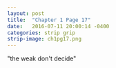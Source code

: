 ```yaml
---
layout: post
title:  "Chapter 1 Page 17"
date:   2016-07-11 20:00:14 -0400
categories: strip grip
strip-image: ch1pg17.png
---
```

"the weak don't decide" 
